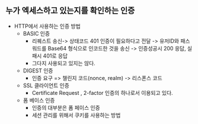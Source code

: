 ## 누가 엑세스하고 있는지를 확인하는 인증

* HTTP에서 사용하는 인증 방법
  * BASIC 인증
    * 리퀘스트 송신-> 상태코드 401 인증이 필요하다고 전달 -> 
      유저ID와 패스워드를 Base64 형식으로 인코드한 것을 송신 -> 
      인증성공시 200 응답, 실패시 401로 응답
    * 그다지 사용되고 있지는 않다.
  * DIGEST 인증
    * 인증 요구 => 챌린지 코드(nonce, realm) -> 리스폰스 코드
  * SSL 클라이언트 인증
    * Certificate Request , 2-factor 인증의 하나로서 이용되고 있다.
  * 폼 베이스 인증
    * 인증의 대부분은 폼 페이스 인증
    * 세션 관리를 위해서 쿠키를 사용하는 방법
    
  
